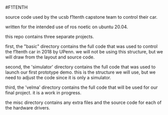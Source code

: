 #F1TENTH

source code used by the ucsb f1tenth capstone team to control their car.

written for the intended use of ros noetic on ubuntu 20.04.

this repo contains three separate projects.

first, the "basic" directory contains the full code that was used to control the f1tenth car in 2018 by UPenn. we will not be using this structure, but we will draw from the layout and source code.

second, the 'simulator' directory contains the full code that was used to launch our first prototype demo. this is the structure we will use, but we need to adjust the code since it is only a simulator.

third, the 'velma' directory contains the full code that will be used for our final project. it is a work in progress.

the misc directory contains any extra files and the source code for each of the hardware drivers.

